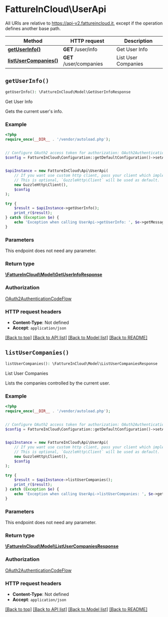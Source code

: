 # FattureInCloud\UserApi

All URIs are relative to https://api-v2.fattureincloud.it, except if the operation defines another base path.

| Method | HTTP request | Description |
| ------------- | ------------- | ------------- |
| [**getUserInfo()**](UserApi.md#getUserInfo) | **GET** /user/info | Get User Info |
| [**listUserCompanies()**](UserApi.md#listUserCompanies) | **GET** /user/companies | List User Companies |


## `getUserInfo()`

```php
getUserInfo(): \FattureInCloud\Model\GetUserInfoResponse
```

Get User Info

Gets the current user's info.

### Example

```php
<?php
require_once(__DIR__ . '/vendor/autoload.php');


// Configure OAuth2 access token for authorization: OAuth2AuthenticationCodeFlow
$config = FattureInCloud\Configuration::getDefaultConfiguration()->setAccessToken('YOUR_ACCESS_TOKEN');


$apiInstance = new FattureInCloud\Api\UserApi(
    // If you want use custom http client, pass your client which implements `GuzzleHttp\ClientInterface`.
    // This is optional, `GuzzleHttp\Client` will be used as default.
    new GuzzleHttp\Client(),
    $config
);
    
try {
    $result = $apiInstance->getUserInfo();
    print_r($result);
} catch (Exception $e) {
    echo 'Exception when calling UserApi->getUserInfo: ', $e->getMessage(), PHP_EOL;
}
```

### Parameters

This endpoint does not need any parameter.

### Return type

[**\FattureInCloud\Model\GetUserInfoResponse**](../Model/GetUserInfoResponse.md)

### Authorization

[OAuth2AuthenticationCodeFlow](../../README.md#OAuth2AuthenticationCodeFlow)

### HTTP request headers

- **Content-Type**: Not defined
- **Accept**: `application/json`

[[Back to top]](#) [[Back to API list]](../../README.md#endpoints)
[[Back to Model list]](../../README.md#models)
[[Back to README]](../../README.md)

## `listUserCompanies()`

```php
listUserCompanies(): \FattureInCloud\Model\ListUserCompaniesResponse
```

List User Companies

Lists the companies controlled by the current user.

### Example

```php
<?php
require_once(__DIR__ . '/vendor/autoload.php');


// Configure OAuth2 access token for authorization: OAuth2AuthenticationCodeFlow
$config = FattureInCloud\Configuration::getDefaultConfiguration()->setAccessToken('YOUR_ACCESS_TOKEN');


$apiInstance = new FattureInCloud\Api\UserApi(
    // If you want use custom http client, pass your client which implements `GuzzleHttp\ClientInterface`.
    // This is optional, `GuzzleHttp\Client` will be used as default.
    new GuzzleHttp\Client(),
    $config
);
    
try {
    $result = $apiInstance->listUserCompanies();
    print_r($result);
} catch (Exception $e) {
    echo 'Exception when calling UserApi->listUserCompanies: ', $e->getMessage(), PHP_EOL;
}
```

### Parameters

This endpoint does not need any parameter.

### Return type

[**\FattureInCloud\Model\ListUserCompaniesResponse**](../Model/ListUserCompaniesResponse.md)

### Authorization

[OAuth2AuthenticationCodeFlow](../../README.md#OAuth2AuthenticationCodeFlow)

### HTTP request headers

- **Content-Type**: Not defined
- **Accept**: `application/json`

[[Back to top]](#) [[Back to API list]](../../README.md#endpoints)
[[Back to Model list]](../../README.md#models)
[[Back to README]](../../README.md)
